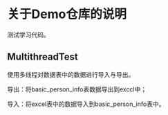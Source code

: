 # 关于Demo仓库的说明

   测试学习代码。

## MultithreadTest

使用多线程对数据表中的数据进行导入与导出。

导出：将basic_person_info表数据导出到exccl中；

导入：将excel表中的数据导入到basic_person_info表中。
